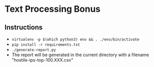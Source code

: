 Text Processing Bonus
=====================


Instructions
------------
 - `virtualenv -p $(which python3) env && . ./env/bin/activate`
 - `pip install -r requirements.txt`
 - `./generate-report.py`
 - The report will be generated in the current directory with a filename "hostile-ips-top-100.XXX.csv"
